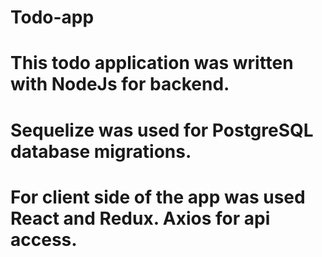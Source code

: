 # Todo-app 
# This todo application was written with NodeJs for backend. 
# Sequelize was used for PostgreSQL database migrations.
# For client side of the app was used React and Redux. Axios for api access.

